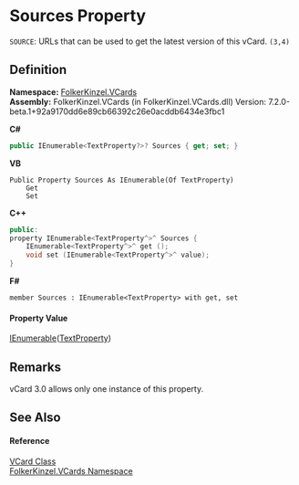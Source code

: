 # Sources Property


`SOURCE`: URLs that can be used to get the latest version of this vCard. `(3,4)`



## Definition
**Namespace:** <a href="67dce261-ab8f-dd0a-4c0c-bc2633c1719e.md">FolkerKinzel.VCards</a>  
**Assembly:** FolkerKinzel.VCards (in FolkerKinzel.VCards.dll) Version: 7.2.0-beta.1+92a9170dd6e89cb66392c26e0acddb6434e3fbc1

**C#**
``` C#
public IEnumerable<TextProperty?>? Sources { get; set; }
```
**VB**
``` VB
Public Property Sources As IEnumerable(Of TextProperty)
	Get
	Set
```
**C++**
``` C++
public:
property IEnumerable<TextProperty^>^ Sources {
	IEnumerable<TextProperty^>^ get ();
	void set (IEnumerable<TextProperty^>^ value);
}
```
**F#**
``` F#
member Sources : IEnumerable<TextProperty> with get, set
```



#### Property Value
<a href="https://learn.microsoft.com/dotnet/api/system.collections.generic.ienumerable-1" target="_blank" rel="noopener noreferrer">IEnumerable</a>(<a href="27f474f1-d496-3582-a707-2518da27485f.md">TextProperty</a>)

## Remarks
vCard 3.0 allows only one instance of this property.

## See Also


#### Reference
<a href="23413828-9a4a-2851-b88b-84d0afcb0031.md">VCard Class</a>  
<a href="67dce261-ab8f-dd0a-4c0c-bc2633c1719e.md">FolkerKinzel.VCards Namespace</a>  
